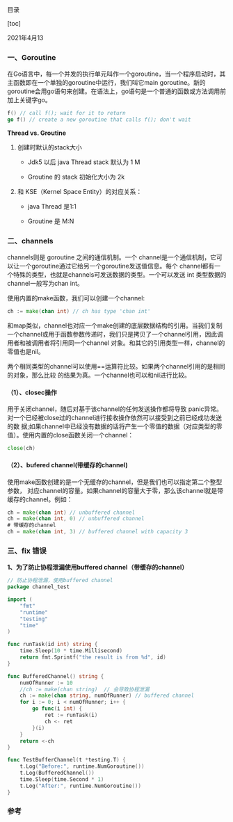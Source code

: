 目录

[toc]

2021年4月13

### 一、Goroutine

在Go语言中，每一个并发的执行单元叫作一个goroutine，当一个程序启动时，其主函数即在一个单独的goroutine中运行，我们叫它main goroutine。新的 goroutine会用go语句来创建。在语法上，go语句是一个普通的函数或方法调用前加上关键字go。

```go
f() // call f(); wait for it to return
go f() // create a new goroutine that calls f(); don't wait
```

**Thread vs. Groutine**

1. 创建时默认的stack大小

   - Jdk5 以后 java Thread stack 默认为 1 M

   - Groutine 的 stack 初始化大小为 2k

2. 和 KSE（Kernel Space Entity）的对应关系：

   - java Thread 是1:1

   - Groutine 是 M:N

### 二、channels

channels则是 goroutine 之间的通信机制。一个 channel是一个通信机制，它可以让一个goroutine通过它给另一个goroutine发送值信息。每个 channel都有一个特殊的类型，也就是channels可发送数据的类型。一个可以发送 int 类型数据的 channel一般写为chan int。

使用内置的make函数，我们可以创建一个channel:

```go
ch := make(chan int) // ch has type 'chan int'
```

和map类似，channel也对应一个make创建的底层数据结构的引用。当我们复制一个channel或用于函数参数传递时，我们只是拷贝了一个channel引用，因此调用者和被调用者将引用同一个channel 对象。和其它的引用类型一样，channel的零值也是nil。

两个相同类型的channel可以使用==运算符比较。如果两个channel引用的是相同的对象，那么比较 的结果为真。一个channel也可以和nil进行比较。

#### （1）、closec操作

用于关闭channel，随后对基于该channel的任何发送操作都将导致 panic异常。对一个已经被close过的channel进行接收操作依然可以接受到之前已经成功发送的数 据;如果channel中已经没有数据的话将产生一个零值的数据（对应类型的零值）。使用内置的close函数关闭一个channel：

```go
close(ch)
```

#### （2）、bufered channel(带缓存的channel)

使用make函数创建的是一个无缓存的channel，但是我们也可以指定第二个整型参数， 对应channel的容量。如果channel的容量大于零，那么该channel就是带缓存的channel。例如：

```go
ch = make(chan int) // unbuffered channel
ch = make(chan int, 0) // unbuffered channel
# 带缓存的channel
ch = make(chan int, 3) // buffered channel with capacity 3
```

### 三、fix 错误

**1、为了防止协程泄漏使用buffered channel（带缓存的channel）**

```go
// 防止协程泄漏，使用buffered channel
package channel_test

import (
	"fmt"
	"runtime"
	"testing"
	"time"
)

func runTask(id int) string {
	time.Sleep(10 * time.Millisecond)
	return fmt.Sprintf("the result is from %d", id)
}

func BufferedChannel() string {
	numOfRunner := 10
	//ch := make(chan string)  // 会导致协程泄漏
	ch := make(chan string, numOfRunner) // buffered channel
	for i := 0; i < numOfRunner; i++ {
		go func(i int) {
			ret := runTask(i)
			ch <- ret
		}(i)
	}
	return <-ch
}

func TestBufferChannel(t *testing.T) {
	t.Log("Before:", runtime.NumGoroutine())
	t.Log(BufferedChannel())
	time.Sleep(time.Second * 1)
	t.Log("After:", runtime.NumGoroutine())
}

```



### 参考

[1]: https://xiaonuo.top/articles/2021/11/20/1637396988041.html	"GMP"
